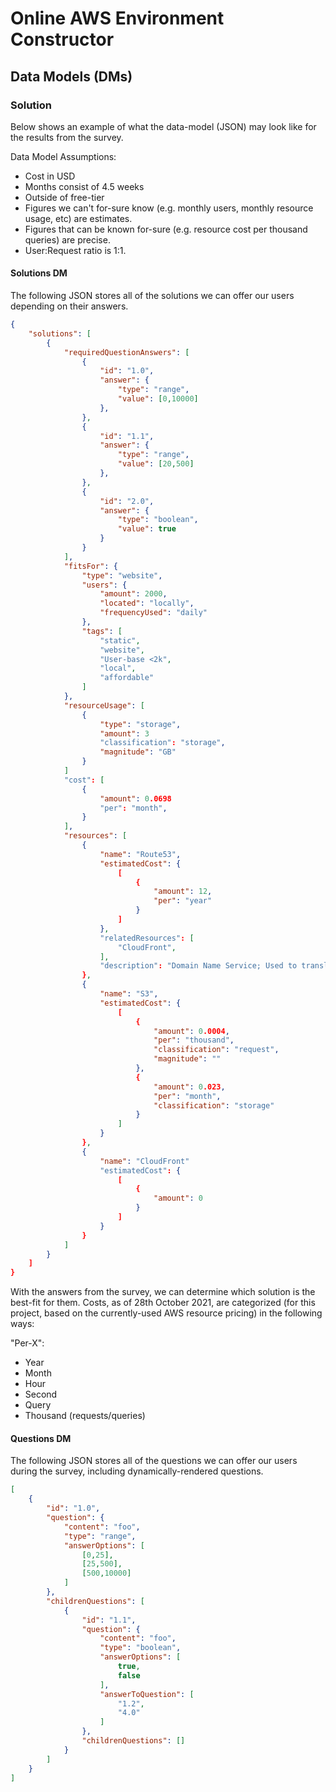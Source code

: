 # Online AWS Environment Constructor

## Data Models (DMs)

### Solution

Below shows an example of what the data-model (JSON) may look like for the results from the survey.

Data Model Assumptions:
- Cost in USD
- Months consist of 4.5 weeks
- Outside of free-tier
- Figures we can't for-sure know (e.g. monthly users, monthly resource usage, etc) are estimates.
- Figures that can be known for-sure (e.g. resource cost per thousand queries) are precise.
- User:Request ratio is 1:1.

#### Solutions DM

The following JSON stores all of the solutions we can offer our users depending on their answers.

```JSON
{
	"solutions": [
		{
			"requiredQuestionAnswers": [
				{
					"id": "1.0",
					"answer": {
						"type": "range",
						"value": [0,10000]
					},
				},
				{
					"id": "1.1",
					"answer": {
						"type": "range",
						"value": [20,500]
					},
				},
				{
					"id": "2.0",
					"answer": {
						"type": "boolean",
						"value": true
					}
				}
			],
			"fitsFor": {
				"type": "website",
				"users": {
					"amount": 2000,
					"located": "locally",
					"frequencyUsed": "daily"
				},
				"tags": [
					"static",
					"website",
					"User-base <2k",
					"local",
					"affordable"
				]
			},
			"resourceUsage": [
				{
					"type": "storage",
					"amount": 3
					"classification": "storage",
					"magnitude": "GB"
				}
			]
			"cost": [
				{
					"amount": 0.0698
					"per": "month",
				}
			],
			"resources": [
				{
					"name": "Route53",
					"estimatedCost": {
						[
							{
								"amount": 12,
								"per": "year"
							}
						]
					},
					"relatedResources": [
						"CloudFront",
					],
					"description": "Domain Name Service; Used to translate domain name (e.g. Google.com) to Internet Protocol (IP). Analogy: Translates the phone number you call to the person itself."
				},
				{
					"name": "S3",
					"estimatedCost": {
						[
							{
								"amount": 0.0004,
								"per": "thousand",
								"classification": "request",
								"magnitude": ""
							},
							{
								"amount": 0.023,
								"per": "month",
								"classification": "storage"
							}
						]
					}
				},
				{
					"name": "CloudFront"
					"estimatedCost": {
						[
							{
								"amount": 0
							}
						]
					}
				}
			]
		}
	]
}
```

With the answers from the survey, we can determine which solution is the best-fit for them. Costs, as of 28th October 2021, are categorized (for this project, based on the currently-used AWS resource pricing) in the following ways:

"Per-X":

- Year
- Month
- Hour
- Second
- Query
- Thousand (requests/queries)

#### Questions DM

The following JSON stores all of the questions we can offer our users during the survey, including dynamically-rendered questions.

```JSON
[
    {
        "id": "1.0",
        "question": {
            "content": "foo",
            "type": "range",
            "answerOptions": [
                [0,25],
                [25,500],
                [500,10000]
            ]
        },
        "childrenQuestions": [
            {
                "id": "1.1",
                "question": {
                    "content": "foo",
                    "type": "boolean",
                    "answerOptions": [
                        true,
                        false
                    ],
                    "answerToQuestion": [
                        "1.2",
                        "4.0"
                    ]
                },
                "childrenQuestions": []
            }
        ]
    }
]
```
